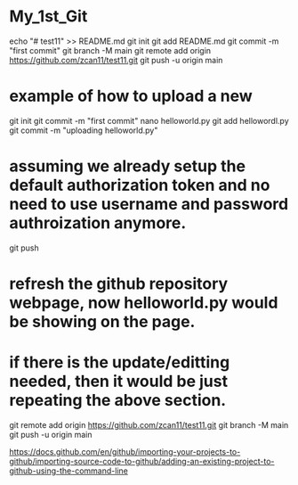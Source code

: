 # My_1st_Git
echo "# test11" >> README.md
git init
git add README.md
git commit -m "first commit"
git branch -M main
git remote add origin https://github.com/zcan11/test11.git
git push -u origin main


# example of how to upload a new 
git init
git commit -m "first commit"
nano helloworld.py
git add hellowordl.py
git commit -m "uploading helloworld.py"
# assuming we already setup the default authorization token and no need to use username and password authroization anymore.
git push
# refresh the github repository webpage, now helloworld.py would be showing on the page.

# if there is the update/editting needed, then it would be just repeating the above section.


git remote add origin https://github.com/zcan11/test11.git
git branch -M main
git push -u origin main


https://docs.github.com/en/github/importing-your-projects-to-github/importing-source-code-to-github/adding-an-existing-project-to-github-using-the-command-line
